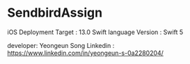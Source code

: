# SendbirdAssign

iOS Deployment Target : 13.0
Swift language Version : Swift 5

developer: Yeongeun Song
Linkedin : https://www.linkedin.com/in/yeongeun-s-0a2280204/
